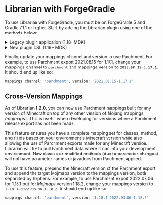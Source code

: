 # Librarian with ForgeGradle

To use Librarian with ForgeGradle, you must be on ForgeGradle 5 and Gradle 7.1.1 or higher.
Start by adding the Librarian plugin using one of the methods below:

<details>
<summary>Legacy plugin application (1.18- MDK)</summary>
    
First, add `maven { url = 'https://maven.parchmentmc.org' }` to your buildscript repositories.
Example:
```groovy
buildscript {
    repositories {
        maven { url = 'https://maven.minecraftforge.net' }
        maven { url = 'https://maven.parchmentmc.org' }
```

Add Librarian as a buildscript dependency with `classpath 'org.parchmentmc:librarian:1.+'`.
Example:
```groovy
buildscript {
    ...
    dependencies {
        classpath group: 'net.minecraftforge.gradle', name: 'ForgeGradle', version: '5.1.+', changing: true
        classpath 'org.parchmentmc:librarian:1.+'
```

Apply the Librarian ForgeGradle plugin **below the ForgeGradle plugin** using `apply plugin: 'org.parchmentmc.librarian.forgegradle'`.
Example:
```groovy
apply plugin: 'net.minecraftforge.gradle'
apply plugin: 'org.parchmentmc.librarian.forgegradle'
```
</details>

<details>
<summary>New plugin DSL (1.19+ MDK)</summary>

First, add `maven { url = 'https://maven.parchmentmc.org' }` to your plugin repositories in the `settings.gradle` file.
Example:
```groovy
pluginManagement {
    repositories {
        gradlePluginPortal()
        maven { url = 'https://maven.minecraftforge.net/' }
        maven { url = 'https://maven.parchmentmc.org' }
```

Apply the Librarian ForgeGradle plugin **below the ForgeGradle plugin** using `id 'org.parchmentmc.librarian.forgegradle' version '1.+'`.
Example:
```groovy
plugins {
    // Other plugins like maven-publish, idea, eclipse, etc. go here
    id 'net.minecraftforge.gradle' version '5.1.+'
    id 'org.parchmentmc.librarian.forgegradle' version '1.+'
}
``` 
</details>

Finally, update your mappings channel and version to use Parchment.
For example, to use Parchment export 2021.08.15 for 1.17.1, change your mappings channel to `parchment` and mappings version to `2021.08.15-1.17.1`.
It should end up like so:
```groovy
mappings channel: 'parchment', version: '2021.08.15-1.17.1'
```

## Cross-Version Mappings

As of Librarian **1.2.0**, you can now use Parchment mappings built for any version of Minecraft on top of any other version of Mojang mappings _(mojmaps)_.
This is useful when developing for versions where a Parchment release export has not been made.

This feature ensures you have a complete mapping set for classes, method, and fields based on your environment's Minecraft version while also allowing the use of Parchment exports made for any Minecraft version. 
Librarian will try to pull Parchment data where it can into your development environment. 
New classes or modified methods (due to parameter changes) will not have parameter names or javadocs from Parchment applied.

To use this feature, prepend the Minecraft version of the Parchment export and append the target Mojmaps version to the mappings version, both separated by hyphens.
For example, to use Parchment export 2022.03.06 for 1.18.1 but for _Mojmaps_ version 1.18.2, change your mappings version to `1.18.1-2022.03.06-1.18.2`.
It should end up like so:
```groovy
mappings channel: 'parchment', version: '1.18.1-2022.03.06-1.18.2'
```
